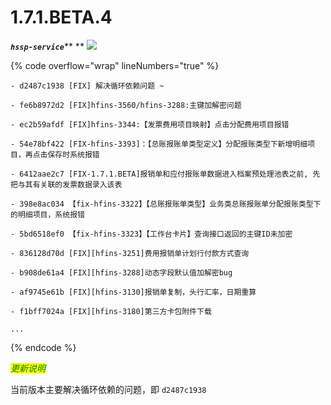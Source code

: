 # 1.7.1.BETA.4

_**`hssp-service`**_** ** ![](https://img.shields.io/badge/-1.7.1.BETA.4-brightgreen)

{% code overflow="wrap" lineNumbers="true" %}
```log
- d2487c1938 [FIX] 解决循环依赖问题 ~

- fe6b8972d2 [FIX]hfins-3560/hfins-3288:主键加解密问题

- ec2b59afdf [FIX]hfins-3344:【发票费用项目映射】点击分配费用项目报错

- 54e78bf422 [FIX-hfins-3393]：【总账报账单类型定义】分配报账类型下新增明细项目，再点击保存时系统报错

- 6412aae2c7 [FIX-1.7.1.BETA]报销单和应付报账单数据进入档案预处理池表之前, 先把与其有关联的发票数据录入该表

- 398e8ac034 【fix-hfins-3322】【总账报账单类型】业务类总账报账单分配报账类型下的明细项目，系统报错

- 5bd6518ef0 【fix-hfins-3323】【工作台卡片】查询接口返回的主键ID未加密

- 836128d70d [FIX][hfins-3251]费用报销单计划行付款方式查询

- b908de61a4 [FIX][hfins-3288]动态字段默认值加解密bug

- af9745e61b [FIX][hfins-3130]报销单复制，头行汇率，日期重算

- f1bff7024a [FIX][hfins-3180]第三方卡包附件下载

...
```
{% endcode %}



_<mark style="color:green;">更新说明</mark>_

当前版本主要解决循环依赖的问题，即 `d2487c1938`



